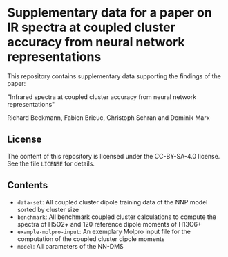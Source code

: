 # Supplementary data for a paper on IR spectra at coupled cluster accuracy from neural network representations

This repository contains supplementary data supporting the findings of the paper:

"Infrared spectra at coupled cluster accuracy from neural network representations"

Richard Beckmann, Fabien Brieuc, Christoph Schran and Dominik Marx

## License
The content of this repository is licensed under the CC-BY-SA-4.0 license. See the file
`LICENSE` for details.

## Contents
* `data-set`:
All coupled cluster dipole training data of the NNP model sorted by cluster size
* `benchmark`:
All benchmark coupled cluster calculations to compute the spectra
of H5O2+ and 120 reference dipole moments of H13O6+
* `example-molpro-input`:
An exemplary Molpro input file for the computation of the coupled cluster dipole moments
* `model`:
All parameters of the NN-DMS
